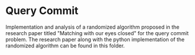 # Query Commit
Implementation and analysis of a randomized algorithm proposed in the research paper titled "Matching with our eyes closed" for the query commit problem.
The research paper along with the python implementation of the randomized algorithm can be found in this folder.
